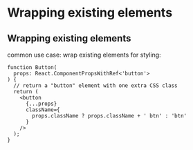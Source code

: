 # Wrapping existing elements

## Wrapping existing elements

common use case: wrap existing elements for styling:

```tsx
function Button(
  props: React.ComponentPropsWithRef<'button'>
) {
  // return a "button" element with one extra CSS class
  return (
    <button
      {...props}
      className={
        props.className ? props.className + ' btn' : 'btn'
      }
    />
  );
}
```
